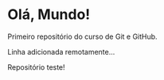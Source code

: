 # Olá, Mundo!
 Primeiro repositório do curso de Git e GitHub.

Linha adicionada remotamente...

Repositório teste!
